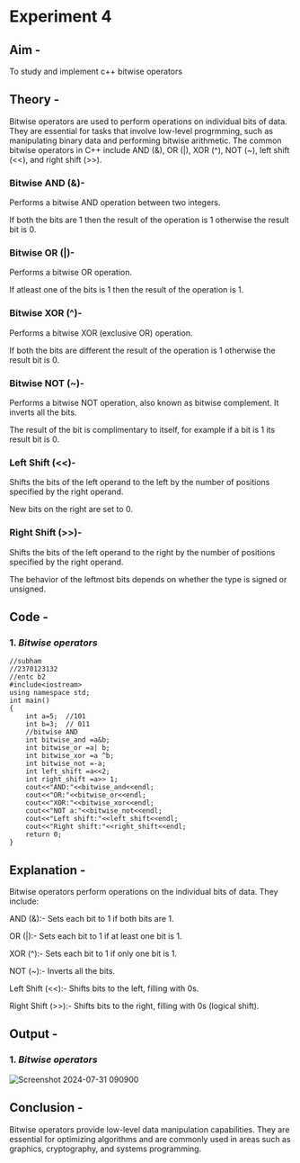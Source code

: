 # Experiment 4
## Aim - 
To study and implement c++ bitwise operators
## Theory - 
Bitwise operators are used to perform operations on individual bits of data. They are essential for tasks that involve low-level progrmming, such as manipulating binary data and performing bitwise arithmetic.
The common bitwise operators in C++ include AND (&), OR (|), XOR (^), NOT (~), left shift (<<), and right shift (>>).

### Bitwise AND (&)-

Performs a bitwise AND operation between two integers.

If both the bits are 1 then the result of the operation is 1 otherwise the result bit is 0.

### Bitwise OR (|)-

Performs a bitwise OR operation.

If atleast one of the bits is 1 then the result of the operation is 1.

### Bitwise XOR (^)-

Performs a bitwise XOR (exclusive OR) operation. 

If both the bits are different the result of the operation is 1 otherwise the result bit is 0.

### Bitwise NOT (~)-

Performs a bitwise NOT operation, also known as bitwise complement. It inverts all the bits.

The result of the bit is complimentary to itself, for example if a bit is 1 its result bit is 0.

### Left Shift (<<)-

Shifts the bits of the left operand to the left by the number of positions specified by the right operand.

New bits on the right are set to 0.

### Right Shift (>>)-

Shifts the bits of the left operand to the right by the number of positions specified by the right operand. 

The behavior of the leftmost bits depends on whether the type is signed or unsigned.

## Code - 
### 1. *Bitwise operators*
```
//subham
//2370123132
//entc b2
#include<iostream>
using namespace std;
int main()
{
    int a=5;  //101
    int b=3;  // 011
    //bitwise AND
    int bitwise_and =a&b;
    int bitwise_or =a| b;
    int bitwise_xor =a ^b;
    int bitwise_not =-a;
    int left_shift =a<<2;
    int right_shift =a>> 1;
    cout<<"AND:"<<bitwise_and<<endl;
    cout<<"OR:"<<bitwise_or<<endl;
    cout<<"XOR:"<<bitwise_xor<<endl;
    cout<<"NOT a:"<<bitwise_not<<endl;
    cout<<"Left shift:"<<left_shift<<endl;
    cout<<"Right shift:"<<right_shift<<endl;
    return 0;
}
```

## Explanation -
Bitwise operators perform operations on the individual bits of data. They include:

AND (&):- Sets each bit to 1 if both bits are 1.

OR (|):- Sets each bit to 1 if at least one bit is 1.

XOR (^):- Sets each bit to 1 if only one bit is 1.

NOT (~):- Inverts all the bits.

Left Shift (<<):- Shifts bits to the left, filling with 0s.

Right Shift (>>):- Shifts bits to the right, filling with 0s (logical shift).

## Output -
### 1. *Bitwise operators*
![Screenshot 2024-07-31 090900](https://github.com/user-attachments/assets/f866dde8-b477-4bc9-8fa4-ed26fab0bd7d)

## Conclusion -
Bitwise operators provide low-level data manipulation capabilities. 
They are essential for optimizing algorithms and are commonly used in areas such as graphics, cryptography, and systems programming.
